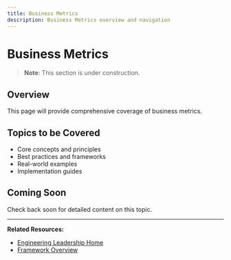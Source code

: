 ```yaml
---
title: Business Metrics
description: Business Metrics overview and navigation
---
```


# Business Metrics

> **Note**: This section is under construction.

## Overview

This page will provide comprehensive coverage of business metrics.

## Topics to be Covered

- Core concepts and principles
- Best practices and frameworks
- Real-world examples
- Implementation guides

## Coming Soon

Check back soon for detailed content on this topic.

---

**Related Resources:**
- [Engineering Leadership Home](../../../../../interview-prep/engineering-leadership/index.md)
- [Framework Overview](../../../../../interview-prep/engineering-leadership/framework-index.md)

